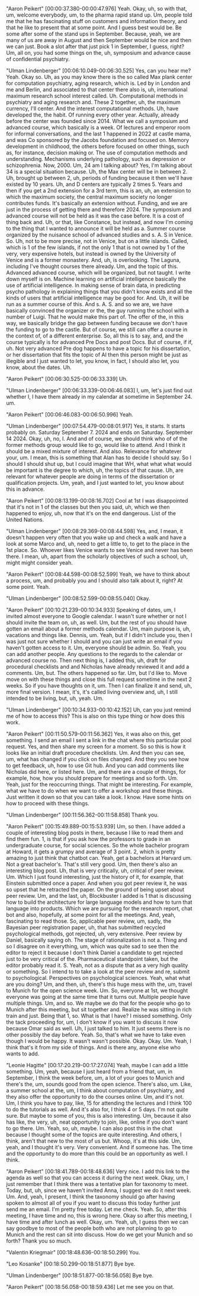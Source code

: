 

"Aaron Peikert" [00:00:37.380-00:00:47.976]
Yeah.
Okay, uh, so with that, um, welcome everybody, um, to the pharma rapid stand up. Um, people told me that he has fascinating stuff on customers and information theory, and that he like to present that at some point. And I guess best would be.
Be some after some of the stand ups in September.
Because, yeah, we are many of us are away in August and then September would be nice and then we can just.
Book a slot after that just pick 1 in September, I guess, right?
Um, all on, you had some things on the, uh, symposium and advance cause of confidential psychiatry.


"Ulman Lindenberger" [00:06:10.049-00:06:30.525]
Yes, can you hear me? Yeah. Okay so.
Uh, as you may know there is the so called Max plank center for computation psychiatry, aging research, which is.
Led by in London and me and Berlin, and associated to that center there also is, uh, international maximum research school interest called. Uh.
Computational methods in psychiatry and aging research and.
These 2 together, uh, the maximum currency, I'll center.
And the interest computational methods.
Uh, have developed the, the habit.
Of running every other year. Actually, already before the center was founded since 2014.
What we call a symposium and advanced course, which basically is a week.
Of lectures and emperor room for informal conversations, and the last 1 happened in 2022 at castle mama, and was Co sponsored by the Jacobs foundation and focused on.
Memory development in childhood, the others before focused on other things, such as, for instance, decision making or.
The use of computation methods and understanding.
Mechanisms underlying pathology, such as depression or schizophrenia.
Now, 2000.
Um, 24 am I talking about? Yes, I'm talking about 34 is a special situation because.
Uh, the Max center will be in between 2.
Uh, brought up between 2, uh, periods of funding because it then we'll have existed by 10 years. Uh, and D centers are typically 2 times 5.
Years and then if you get a 2nd extension for a 3rd term, this is an, uh, an extension to which the maximum society, the central maximum society no longer contributes funds. It's basically an extension without.
Funding, and we are just in the process of getting there and therefore 2024.
The symposium and advanced course will not be held as it was the case before.
It is a cost of thing back and.
Uh, or that, like Constance, but instead, and now I'm coming to the thing that I wanted to announce it will be held as a.
Summer course organized by the nuisance school of advanced studies and s. A. S in Venice. So.
Uh, not to be more precise, not in Venice, but on a little islands.
Called, which is 1 of the few islands, if not the only 1 that is not owned by 1 of the very, very expensive hotels, but instead is owned by the University of Venice and is a former monastery.
And, uh, is overlooking.
The Laguna, including I've thought courses there already.
Um, and the topic of this.
Advanced advanced course, which will be organized, but not taught.
I write down myself is on.
Machine learning on artificial intelligence basically the use of artificial intelligence.
In making sense of brain data, in predicting psycho pathology in explaining things that you didn't know exists and all the kinds of users that artificial intelligence may be good for. And.
Uh, it will be run as a summer course of this.
And s. A. S. and so we are, we have basically convinced the organizer or the, the guy running the school with a number of Luigi.
That he would make this part of.
The offer of the, in this way, we basically bridge the gap between funding because we don't have the funding to go to the castle. But of course, we still can offer a course in the context of, of a different enterprise.
So, all this is to say, and, and the course typically is for advanced Pre Docs and post Docs. But of course, if if, uh.
Not very advanced Pre dog happens to have a topic for his dissertation, or her dissertation that fits the topic of AI then this person might be just as illegible and I just wanted to let, you know, in fact, I should also let, you know, about the dates. Uh.


"Aaron Peikert" [00:06:30.525-00:06:33.339]
Uh.


"Ulman Lindenberger" [00:06:33.339-00:06:46.083]
I, um, let's just find out whether I, I have them already in my calendar at sometime in September 24. um.


"Aaron Peikert" [00:06:46.083-00:06:50.996]
Yeah.


"Ulman Lindenberger" [00:07:54.479-00:08:01.917]
Yes, it starts.
It starts probably on.
Saturday September 7.
2024 and ends on Saturday.
September 14 2024.
Okay, uh, no, I.
And and of course, we should think who of of the former methods group would like to go, would like to attend. And I think it should be a mixed mixture of interest. And also.
Relevance for whatever your, um.
I mean, this is something that Alan has to decide I should say. So I should I should shut up, but I could imagine that WH, what what what would be important is the degree to which, uh, the topics of that cause.
Uh, are relevant for whatever people are doing in terms of the dissertation or qualification projects.
Um, yeah, and I just wanted to let, you know about this in advance.


"Aaron Peikert" [00:08:13.199-00:08:16.702]
Cool at 1st I was disappointed that it's not in 1 of the classes but then you said, uh, which we then happened to enjoy, uh, now that it's on the end dangerous.
List of the United Nations.


"Ulman Lindenberger" [00:08:29.369-00:08:44.598]
Yes, and, I mean, it doesn't happen very often that you wake up and check a walk and have a look at some Marco and, uh, need to get a little to, to get to the place in the 1st place. So.
Whoever likes Venice wants to see Venice and never has been there. I mean, uh, apart from the scholarly objectives of such a school, uh, might might consider yeah.


"Aaron Peikert" [00:08:44.598-00:08:52.599]
Yeah, we have to think about a process, um, and probably you and I should also talk about it, right? At some point. Yeah.


"Ulman Lindenberger" [00:08:52.599-00:08:55.040]
Okay.


"Aaron Peikert" [00:10:21.239-00:10:34.933]
Speaking of dates, um, I invited almost everyone to Google calendar. I wasn't sure whether or not I should invite the team on, uh, as well.
Um, but the rest of you should have gotten an email about a former methods calendar. Um, main purpose is, uh, vacations and things like.
Dennis, um.
Yeah, but if I didn't include you, then I was just not sure whether I should and you can just write an email if you haven't gotten access to it. Um, everyone should be admin. So.
Yeah, you can add another people.
Any questions to the regards to the calendar or advanced course no.
Then next thing is, I added this, uh, draft for procedural checklists and and Nicholas have already reviewed it and add a comments. Um, but.
The others happened so far. Um, but I'd like to.
Move move on with these things and close this full request sometime in the next 2 weeks. So if you have thoughts on it, um.
Then I can finalize it and send, uh, more final version. I mean, it's, it's called living overview and, uh, I still intended to be living, but, uh, yeah. Um.


"Ulman Lindenberger" [00:10:34.933-00:10:42.152]
Uh, can you just remind me of how to access this? This is also on this type thing or how does this work.


"Aaron Peikert" [00:11:50.579-00:11:56.362]
Yes, it was also on this, get something. I send an email I sent a link in the chat where this particular pool request.
Yes, and then share my screen for a moment.
So so this is how it looks like an initial draft procedure checklists. Um.
And then you can see, um, what has changed if you click on files changed.
And they you see how to get feedback, uh, how to use Git hub.
And you can add comments like Nicholas did here, or listed here. Um, and there are a couple of things, for example, how, how you should prepare for meetings and so forth. Um.
Yeah, just for the reoccurring things. That might be interesting. For example, what we have to do when we want to offer a workshop and these things.
Just written it down so that you can take a look. I know.
Have some hints on how to proceed with these things.


"Ulman Lindenberger" [00:11:56.362-00:11:58.858]
Thank you.


"Aaron Peikert" [00:15:49.889-00:15:53.939]
Um, so then.
I have added a couple of interesting blog posts in there, because I like to read them and find them fun. 1, is that if you ask how the professors to grade in an undergraduate course, for social sciences. So the whole bachelor program at Howard, it gets a grumpy and average of 3 point.
2, which is pretty amazing to just think that chatbot can.
Yeah, get a bachelors at Harvard um.
Not a great bachelor's. That's still very good. Um, then there's also an interesting blog post. Uh, that is very critically, uh, critical of peer review. Um.
Which I just found interesting, just the history of it, for example, that Einstein submitted once a paper. And when you got peer review it, he was so upset that he retracted the paper.
On the ground of being upset about peer review. Um, and the last, uh, Blockbuster I added is 1 that is discussing how to build the architecture for large language models and how to turn that language into products.
Which we are pursuing for the research report, chat bot and also, hopefully, at some point for all the meetings.
And, yeah, fascinating to read those.
So, applicable peer review, um, sadly, the Bayesian peer registration paper, uh, that has submitted recycled psychological methods, got rejected, uh, very extensive.
Peer review by Daniel, basically saying oh.
The stage of rationalization is not a.
Thing and so I disagree on it everything, um, which was quite sad to see then the editor to reject it because I don't think Daniel a candidate to get rejected just to be very critical of the.
Pharmaceutical standpoint taken, but the editor probably read it. S.
Yeah, not as a dispute that as a very high quality or something. So I intend to to take a look at the peer review and re, submit to psychological.
Perspectives on psychological sciences.
Yeah, what what are you doing? Um, and then, uh, there's this huge mess with the, um, travel to Munich for the open science week. Um.
So, everyone at 1st, we thought everyone was going at the same time that it turns out.
Multiple people have multiple things. Um, and so.
We maybe we do that for the people who go to Munich after this meeting, but sit together and.
Realize he was sitting in rich train and just.
Being that 1, so.
What is that I have? I missed something.
Only the tack proceeding for, um, I don't know if you want to discuss it now because Omar said as well. Uh, I just talked to him. It just seems there is no other possibly the day before. Yeah. So, that's what we have to take even though I would be happy.
It wasn't wasn't possible. Okay. Okay. Um.
Yeah, I think that's it from my side of things.
And is there any, anyone else who wants to add.


"Leonie Hagitte" [00:17:20.219-00:17:27.074]
Yeah, maybe I can add a little something. Um, yeah, because I just heard from a friend that, um, in September, I think the week before, um, a lot of your goes to Munich and there's the, um, sounds good from the open science. There's also, um.
Like, a summer school at the, um, I think about computation of psychiatry, and they also offer the opportunity to do the courses online. Um, and it's not.
Um, I think you have to pay, like, 15 for attending the lectures and I think 100 to do the tutorials as well. And it's also for, I think 4 or 5 days. I'm not quite sure.
But maybe to some of you, this is also interesting. Um, because it also has like, the very, uh, neat opportunity to join, like, online if you don't want to go there. Um.
Yeah, so, uh, maybe.
I can also post this in the chat because I thought some of the topics are quite interesting. And others, I think, aren't that new to the most of us but.
Whoop, it's at this side. Um, yeah, and I thought it's very.
Very convenient. And if someone has.
The time and the opportunity to do more than this could be an opportunity as well. I think.


"Aaron Peikert" [00:18:41.789-00:18:48.636]
Very nice. I add this link to the agenda as well so that you can access it during the next week.
Okay, um, I just remember that I think there was a tentative plan for taxonomy to meet.
Today, but, uh, since we haven't invited Anna, I suggest we do it next week. Um.
And, yeah, I present, I think the taxonomy should go after having spoken to almost all of you if you want to discuss this today further just send me an email. I'm pretty free today.
Let me check. Yeah. So, after this meeting, I have time and no, this is wrong here. Okay so after this meeting, I have time and after lunch as well.
Okay, um.
Yeah, uh, I guess then we can say goodbye to most of the people both who are not planning to go to Munich and the rest can sit into discuss.
How do we get your Munich and so forth? Thank you so much.


"Valentin Kriegmair" [00:18:48.636-00:18:50.299]
You.


"Leo Kosanke" [00:18:50.299-00:18:51.877]
Bye bye.


"Ulman Lindenberger" [00:18:51.877-00:18:56.058]
Bye bye.


"Aaron Peikert" [00:18:56.058-00:18:59.436]
Let me see you on that.